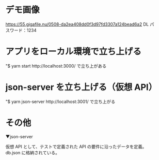 # デモ画像

https://55.gigafile.nu/0508-da2ea408dd0f3d97fd3307a124bead6a2
DL パスワード：1234

# アプリをローカル環境で立ち上げる

"$ yarn start
http://localhost:3000/ で立ち上がある

# json-server を立ち上げる（仮想 API）

"$ yarn json-server
http://localhost:3001/ で立ち上がる

# その他

▼json-server

仮想 API として、テストで定義された API の要件に沿ったデータを定義。
db.json に格納されている。
